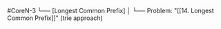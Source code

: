 #CoreN-3
└── [Longest Common Prefix]
    │
    └── Problem: "[[14. Longest Common Prefix]]" (trie approach)